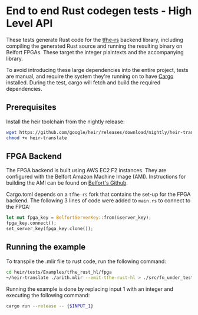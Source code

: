 # End to end Rust codegen tests - High Level API

These tests generate Rust code for the
[tfhe-rs](https://github.com/zama-ai/tfhe-rs) backend library, including
compiling the generated Rust source and running the resulting binary on Belfort
FPGAs. These target the integer plaintexts and the accompanying library.

To avoid introducing these large dependencies into the entire project, tests are
manual, and require the system they're running on to have
[Cargo](https://doc.rust-lang.org/cargo/index.html) installed. During the test,
cargo will fetch and build the required dependencies.

## Prerequisites

Install the heir toolchain from the nightly release:

```bash
wget https://github.com/google/heir/releases/download/nightly/heir-translate
chmod +x heir-translate
```

## FPGA Backend

The FPGA backend is built using AWS EC2 F2 instances. They are configured with
the Belfort Amazon Machine Image (AMI). Instructions for building the AMI can be
found on [Belfort's Github](https://github.com/belfortlabs/hello-fpga).

Cargo.toml depends on a `tfhe-rs` fork that contains the set-up for the FPGA
backend. The following 3 lines of code were added to `main.rs` to connect to the
FPGA:

```rust
let mut fpga_key = BelfortServerKey::from(&server_key);
fpga_key.connect();
set_server_key(fpga_key.clone());
```

## Running the example

To transpile the .mlir file to rust code, run the following command:

```bash
cd heir/tests/Examples/tfhe_rust_hl/fpga
~/heir-translate ./arith.mlir --emit-tfhe-rust-hl > ./src/fn_under_test.rs
```

Running the example is done by replacing input 1 with an integer and executing
the following command:

```bash
cargo run --release -- {$INPUT_1}
```
